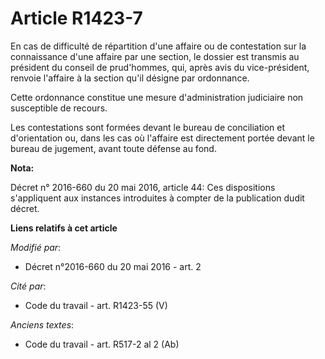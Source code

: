 # Article R1423-7

En cas de difficulté de répartition d'une affaire ou de contestation sur la connaissance d'une affaire par une section, le
dossier est transmis au président du conseil de prud'hommes, qui, après avis du vice-président, renvoie l'affaire à la
section qu'il désigne par ordonnance. 

Cette ordonnance constitue une mesure d'administration judiciaire non susceptible de recours.

Les contestations sont formées devant le bureau de conciliation et d'orientation ou, dans les cas où l'affaire est
directement portée devant le bureau de jugement, avant toute défense au fond.

**Nota:**

Décret n° 2016-660 du 20 mai 2016, article 44: Ces dispositions s'appliquent aux instances introduites à compter de la
publication dudit décret.

**Liens relatifs à cet article**

_Modifié par_:

  - Décret n°2016-660 du 20 mai 2016 - art. 2

_Cité par_:

  - Code du travail - art. R1423-55 (V)

_Anciens textes_:

  - Code du travail - art. R517-2 al 2 (Ab)
